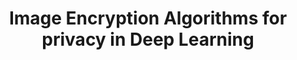 ---
title: "Image Encryption Algorithms for privacy in Deep Learning"
post_slug: image-enc-dl
layout: project
tags: ["Python", "Deep Learning", "Image Processing"]
description: "An exploratory project on different image encryption schemes for privacy in deep learning."
sourcecode: "https://github.com/pegasus-lynx/imgEncDL/tree/main"
---